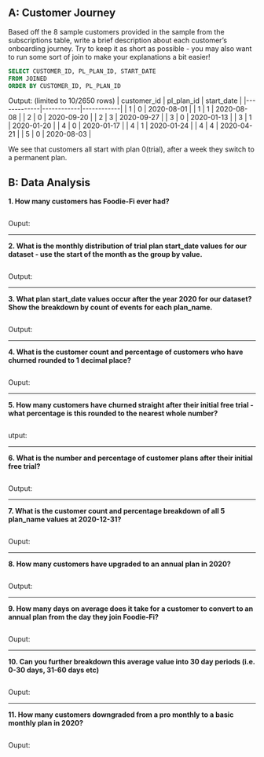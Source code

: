 ## A: Customer Journey
Based off the 8 sample customers provided in the sample from the subscriptions table,
write a brief description about each customer’s onboarding journey.
Try to keep it as short as possible - you may also want to run some sort of join to make your explanations a bit easier!

```sql
SELECT CUSTOMER_ID, PL_PLAN_ID, START_DATE
FROM JOINED
ORDER BY CUSTOMER_ID, PL_PLAN_ID
```
Output: (limited to 10/2650 rows)
| customer_id | pl_plan_id | start_date |
|-------------|------------|------------|
| 1           | 0          | 2020-08-01 |
| 1           | 1          | 2020-08-08 |
| 2           | 0          | 2020-09-20 |
| 2           | 3          | 2020-09-27 |
| 3           | 0          | 2020-01-13 |
| 3           | 1          | 2020-01-20 |
| 4           | 0          | 2020-01-17 |
| 4           | 1          | 2020-01-24 |
| 4           | 4          | 2020-04-21 |
| 5           | 0          | 2020-08-03 |


We see that customers all start with plan 0(trial), after a week they switch to a permanent plan.

## B: Data Analysis 
**1. How many customers has Foodie-Fi ever had?**

```sql

```
Ouput:
<markdown table output here>
  
***

**2. What is the monthly distribution of trial plan start_date values for our dataset - use the start of the month as the group by value.**

````sql

````
Output:


***

**3. What plan start_date values occur after the year 2020 for our dataset? Show the breakdown by count of events for each plan_name.**

````sql

````
Output:


***

**4. What is the customer count and percentage of customers who have churned rounded to 1 decimal place?**

````sql

````
Ouput:

***

**5. How many customers have churned straight after their initial free trial - what percentage is this rounded to the nearest whole number?**

```sql
```

utput:


***

**6. What is the number and percentage of customer plans after their initial free trial?**

```sql

```
Output:

***

**7. What is the customer count and percentage breakdown of all 5 plan_name values at 2020-12-31?**

````sql

````
Ouput:

***

**8. How many customers have upgraded to an annual plan in 2020?**

```sql

```
Output:

***

**9. How many days on average does it take for a customer to convert to an annual plan from the day they join Foodie-Fi?**

```sql

```
Ouput:

***

**10. Can you further breakdown this average value into 30 day periods (i.e. 0-30 days, 31-60 days etc)**

```sql
```
Ouput:

***

**11. How many customers downgraded from a pro monthly to a basic monthly plan in 2020?**
```sql
```
Ouput:


